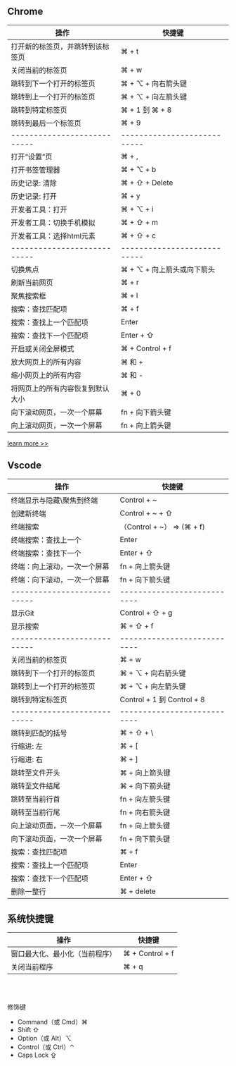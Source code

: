 


## Chrome
|操作|快捷键|
|-----|-----|
|打开新的标签页，并跳转到该标签页|⌘ + t|
|关闭当前的标签页|⌘ + w|
|跳转到下一个打开的标签页|⌘ + ⌥ + 向右箭头键|
|跳转到上一个打开的标签页|⌘ + ⌥ + 向左箭头键|
|跳转到特定标签页|⌘ + 1 到 ⌘ + 8|
|跳转到最后一个标签页|⌘ + 9|
|---------------------------|---------------------------|
|打开“设置”页|⌘ + ,|
|打开书签管理器|⌘ + ⌥ + b|
|历史记录: 清除|⌘ + ⇧ + Delete|
|历史记录: 打开|⌘ + y|
|开发者工具：打开|⌘ + ⌥ + i|
|开发者工具：切换手机模拟|⌘ + ⇧ + m|
|开发者工具：选择html元素|⌘ + ⇧ + c|
|---------------------------|---------------------------|
|切换焦点|⌘ + ⌥ + 向上箭头或向下箭头|
|刷新当前网页|⌘ + r|
|聚焦搜索框|⌘ + l|
|搜索：查找匹配项|⌘ + f|
|搜索：查找上一个匹配项|Enter|
|搜索：查找下一个匹配项|Enter + ⇧|
|开启或关闭全屏模式|⌘ + Control + f|
|放大网页上的所有内容|⌘ 和 +|
|缩小网页上的所有内容|⌘ 和 -|
|将网页上的所有内容恢复到默认大小|⌘ + 0|
|向下滚动网页，一次一个屏幕|fn + 向下箭头键|
|向上滚动网页，一次一个屏幕|fn + 向上箭头键|


[learn more >>](https://support.google.com/chrome/answer/157179?co=GENIE.Platform%3DDesktop&hl=zh-Hans)


## Vscode
|操作|快捷键|
|-----|-----|
|终端显示与隐藏\聚焦到终端|Control + ~|
|创建新终端|Control + ~ + ⇧|
|终端搜索|（Control + ~） => (⌘ + f)|
|终端搜索：查找上一个|Enter|
|终端搜索：查找下一个|Enter + ⇧|
|终端：向上滚动，一次一个屏幕|fn + 向上箭头键|
|终端：向下滚动，一次一个屏幕|fn + 向下箭头键|
|---------------------------|---------------------------|
|显示Git|Control + ⇧ + g|
|显示搜索|⌘ + ⇧ + f|
|---------------------------|---------------------------|
|关闭当前的标签页|⌘ + w|
|跳转到下一个打开的标签页|⌘ + ⌥ + 向右箭头键|
|跳转到上一个打开的标签页|⌘ + ⌥ + 向左箭头键|
|跳转到特定标签页|Control + 1 到 Control + 8|
|---------------------------|---------------------------|
|跳转到匹配的括号|⌘ + ⇧ + \ |
|行缩进: 左|⌘ + [|
|行缩进: 右|⌘ + ]|
|跳转至文件开头|⌘ + 向上箭头键|
|跳转至文件结尾|⌘ + 向下箭头键|
|跳转至当前行首|fn + 向左箭头键|
|跳转至当前行尾|fn + 向右箭头键|
|向上滚动页面，一次一个屏幕|fn + 向上箭头键|
|向下滚动页面，一次一个屏幕|fn + 向下箭头键|
|搜索：查找匹配项|⌘ + f|
|搜索：查找上一个匹配项|Enter|
|搜索：查找下一个匹配项|Enter + ⇧|
|删除一整行|⌘ + delete|





## 系统快捷键

|操作|快捷键|
|---|---|
|窗口最大化、最小化（当前程序）|⌘ + Control + f|
|关闭当前程序|⌘ + q|

<br><br>

修饰键
- Command（或 Cmd）⌘
- Shift ⇧
- Option（或 Alt）⌥
- Control（或 Ctrl）⌃
- Caps Lock ⇪
